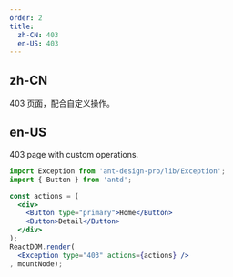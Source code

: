 ```yaml
---
order: 2
title:
  zh-CN: 403
  en-US: 403
---
```


## zh-CN

403 页面，配合自定义操作。

## en-US

403 page with custom operations.

````jsx
import Exception from 'ant-design-pro/lib/Exception';
import { Button } from 'antd';

const actions = (
  <div>
    <Button type="primary">Home</Button>
    <Button>Detail</Button>
  </div>
);
ReactDOM.render(
  <Exception type="403" actions={actions} />
, mountNode);
````
